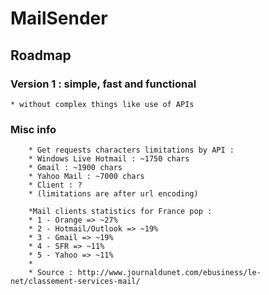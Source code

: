 # MailSender

## Roadmap

### Version 1 : simple, fast and functional
	* without complex things like use of APIs

### Misc info
        * Get requests characters limitations by API :
        * Windows Live Hotmail : ~1750 chars
        * Gmail : ~1900 chars
        * Yahoo Mail : ~7000 chars
        * Client : ?
        * (limitations are after url encoding)
        
        *Mail clients statistics for France pop :
        * 1 - Orange => ~27%
        * 2 - Hotmail/Outlook => ~19%
        * 3 - Gmail => ~19%
        * 4 - SFR => ~11%
        * 5 - Yahoo => ~11%
        *
        * Source : http://www.journaldunet.com/ebusiness/le-net/classement-services-mail/

